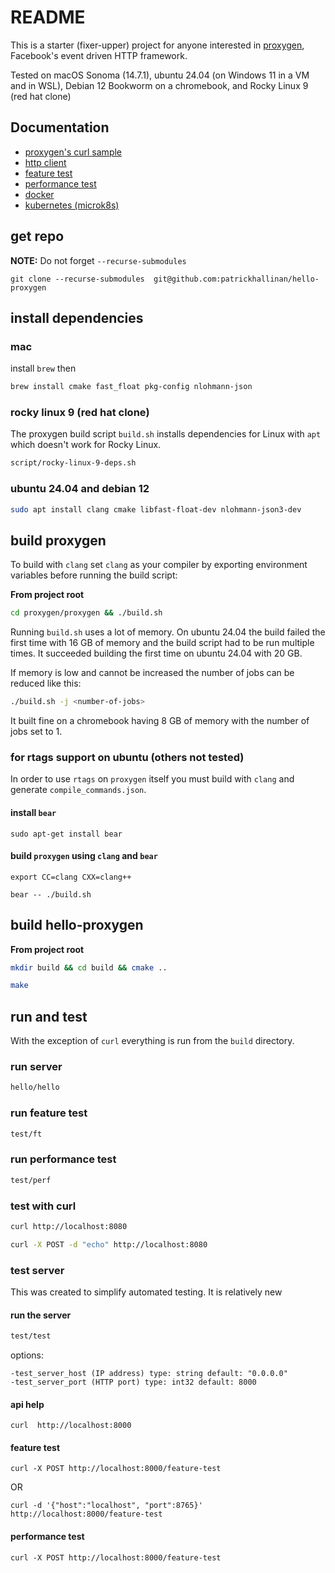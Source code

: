 # README

This is a starter (fixer-upper) project for anyone interested in [proxygen](https://github.com/facebook/proxygen), Facebook's event driven HTTP framework.

Tested on macOS Sonoma (14.7.1), ubuntu 24.04 (on Windows 11 in a VM and in WSL), Debian 12 Bookworm on a chromebook, and Rocky Linux 9 (red hat clone)


## Documentation

- [proxygen's curl sample](https://github.com/patrickhallinan/hello-proxygen/blob/master/doc/proxygen-curl-sample.adoc)
- [http client](https://github.com/patrickhallinan/hello-proxygen/blob/master/doc/http-client.adoc)
- [feature test](https://github.com/patrickhallinan/hello-proxygen/blob/master/doc/feature-test.adoc)
- [performance test](https://github.com/patrickhallinan/hello-proxygen/blob/master/doc/performance-test.adoc)
- [docker](https://github.com/patrickhallinan/hello-proxygen/blob/master/doc/docker.adoc)
- [kubernetes (microk8s)](https://github.com/patrickhallinan/hello-proxygen/blob/master/doc/k8s.adoc)


## get repo

**NOTE:** Do not forget `--recurse-submodules`

```
git clone --recurse-submodules  git@github.com:patrickhallinan/hello-proxygen
```

## install dependencies

### mac

install `brew` then

```bash
brew install cmake fast_float pkg-config nlohmann-json
```

### rocky linux 9 (red hat clone)

The proxygen build script `build.sh` installs dependencies for Linux with `apt` which doesn't work for Rocky Linux.

```bash
script/rocky-linux-9-deps.sh
```

### ubuntu 24.04 and debian 12

```bash
sudo apt install clang cmake libfast-float-dev nlohmann-json3-dev
```


## build proxygen

To build with `clang` set `clang` as your compiler by exporting environment variables before running the build script:

**From project root**

```bash
cd proxygen/proxygen && ./build.sh
```

Running `build.sh` uses a lot of memory.  On ubuntu 24.04 the build failed the first time with 16 GB of memory and the build script had to be run multiple times.  It succeeded building the first time on ubuntu 24.04 with 20 GB.

If memory is low and cannot be increased the number of jobs can be reduced like this:

```bash
./build.sh -j <number-of-jobs>
```

It built fine on a chromebook having 8 GB of memory with the number of jobs set to 1.

### for rtags support on ubuntu (others not tested)

In order to use `rtags` on `proxygen` itself you must build with `clang` and generate `compile_commands.json`.

#### install `bear`

```
sudo apt-get install bear
```

#### build `proxygen` using `clang` and `bear`

```
export CC=clang CXX=clang++
```

```
bear -- ./build.sh
```


## build hello-proxygen

**From project root**

```bash
mkdir build && cd build && cmake ..
```

```bash
make
```


## run and test

With the exception of `curl` everything is run from the `build` directory.

### run server

```bash
hello/hello
```


### run feature test

```bash
test/ft
```


### run performance test

```bash
test/perf
```


### test with curl

```bash
curl http://localhost:8080
```

```bash
curl -X POST -d "echo" http://localhost:8080
```


### test server

This was created to simplify automated testing.  It is relatively new

#### run the server

```bash
test/test
```

options:

```
-test_server_host (IP address) type: string default: "0.0.0.0"
-test_server_port (HTTP port) type: int32 default: 8000
```

#### api help

```
curl  http://localhost:8000
```

#### feature test

```
curl -X POST http://localhost:8000/feature-test
```

OR

```
curl -d '{"host":"localhost", "port":8765}' http://localhost:8000/feature-test
```


#### performance test

```
curl -X POST http://localhost:8000/feature-test
```
